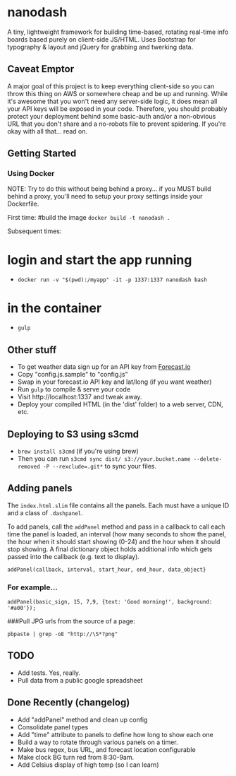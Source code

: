 # nanodash

A tiny, lightweight framework for building time-based, rotating real-time info boards based purely on client-side JS/HTML. Uses Bootstrap for typography & layout and jQuery for grabbing and twerking data.

## Caveat Emptor

A major goal of this project is to keep everything client-side so you can throw this thing on AWS or somewhere cheap and be up and running. While it's awesome that you won't need any server-side logic, it does mean all your API keys will be exposed in your code. Therefore, you should probably protect your deployment behind some basic-auth and/or a non-obvious URL that you don't share and a no-robots file to prevent spidering. If you're okay with all that... read on.

## Getting Started

### Using Docker

NOTE: Try to do this without being behind a proxy... if you MUST build behind a proxy, you'll need to setup your proxy settings inside your Dockerfile.

First time:
#build the image
`docker build -t nanodash .`

Subsequent times:
# login and start the app running
- `docker run -v "$(pwd):/myapp" -it -p 1337:1337 nanodash bash`
# in the container
- `gulp`


## Other stuff  
  - To get weather data sign up for an API key from [Forecast.io](https://developer.forecast.io/)
  - Copy "config.js.sample" to "config.js"
  - Swap in your forecast.io API key and lat/long (if you want weather)
  - Run `gulp` to compile & serve your code
  - Visit http://localhost:1337 and tweak away.
  - Deploy your compiled HTML (in the 'dist' folder) to a web server, CDN, etc.

## Deploying to S3 using s3cmd
- `brew install s3cmd` (if you're using brew)
- Then you can run `s3cmd sync dist/ s3://your.bucket.name --delete-removed -P --rexclude=.git*` to sync your files.


## Adding panels
The `index.html.slim` file contains all the panels. Each must have a unique ID and a class of `.dashpanel`.

To add panels, call the `addPanel` method and pass in a callback to call each time the panel is loaded, an interval (how many seconds to show the panel, the hour when it should start showing (0-24) and the hour when it should stop showing. A final dictionary object holds additional info which gets passed into the callback (e.g. text to display).

```
addPanel(callback, interval, start_hour, end_hour, data_object}
```

### For example...
```
addPanel(basic_sign, 15, 7,9, {text: 'Good morning!', background: '#a00'});
```

###Pull JPG urls from the source of a page:
```
pbpaste | grep -oE "http://\S*?png"
```

## TODO

- Add tests. Yes, really.
- Pull data from a public google spreadsheet

## Done Recently (changelog)
- Add "addPanel" method and clean up config
- Consolidate panel types
- Add "time" attribute to panels to define how long to show each one
- Build a way to rotate through various panels on a timer.
- Make bus regex, bus URL, and forecast location configurable
- Make clock BG turn red from 8:30-9am.
- Add Celsius display of high temp (so I can learn)
